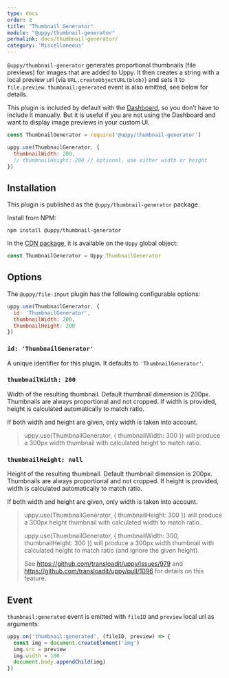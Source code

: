 ```yaml
---
type: docs
order: 2
title: "Thumbnail Generator"
module: "@uppy/thumbnail-generator"
permalink: docs/thumbnail-generator/
category: 'Miscellaneous'
---
```


`@uppy/thumbnail-generator` generates proportional thumbnails (file previews) for images that are added to Uppy. It then creates a string with a local preview url (via `URL.createObjectURL(blob)`) and sets it to `file.preview`. `thumbnail:generated` event is also emitted, see below for details.

This plugin is included by default with the [Dashboard](/docs/dashboard), so you don’t have to include it manually. But it is useful if you are not using the Dashboard and want to display image previews in your custom UI.

```js
const ThumbnailGenerator = require('@uppy/thumbnail-generator')

uppy.use(ThumbnailGenerator, {
  thumbnailWidth: 200,
  // thumbnailHeight: 200 // optional, use either width or height
})
```

## Installation

This plugin is published as the `@uppy/thumbnail-generator` package.

Install from NPM:

```shell
npm install @uppy/thumbnail-generator
```

In the [CDN package](/docs/#With-a-script-tag), it is available on the `Uppy` global object:

```js
const ThumbnailGenerator = Uppy.ThumbnailGenerator
```

## Options

The `@uppy/file-input` plugin has the following configurable options:

```js
uppy.use(ThumbnailGenerator, {
  id: 'ThumbnailGenerator',
  thumbnailWidth: 200,
  thumbnailHeight: 200
})
```

### `id: 'ThumbnailGenerator'`

A unique identifier for this plugin. It defaults to `'ThumbnailGenerator'`.

### `thumbnailWidth: 200`

Width of the resulting thumbnail. Default thumbnail dimension is 200px. Thumbnails are always proportional and not cropped. If width is provided, height is calculated automatically to match ratio.

If both width and height are given, only width is taken into account.

> uppy.use(ThumbnailGenerator, { thumbnailWidth: 300 }) will produce a 300px width thumbnail with calculated height to match ratio.

### `thumbnailHeight: null`

Height of the resulting thumbnail. Default thumbnail dimension is 200px. Thumbnails are always proportional and not cropped. If height is provided, width is calculated automatically to match ratio.

If both width and height are given, only width is taken into account.

> uppy.use(ThumbnailGenerator, { thumbnailHeight: 300 }) will produce a 300px height thumbnail with calculated width to match ratio.
>
> uppy.use(ThumbnailGenerator, { thumbnailWidth: 300, thumbnailHeight: 300 }) will produce a 300px width thumbnail with calculated height to match ratio (and ignore the given height).
>
> See https://github.com/transloadit/uppy/issues/979 and https://github.com/transloadit/uppy/pull/1096 for details on this feature.

## Event

`thumbnail:generated` event is emitted with `fileID` and `preview` local url as arguments:

```js
uppy.on('thumbnail:generated', (fileID, preview) => {
  const img = document.createElement('img')
  img.src = preview
  img.width = 100
  document.body.appendChild(img)
})
```
